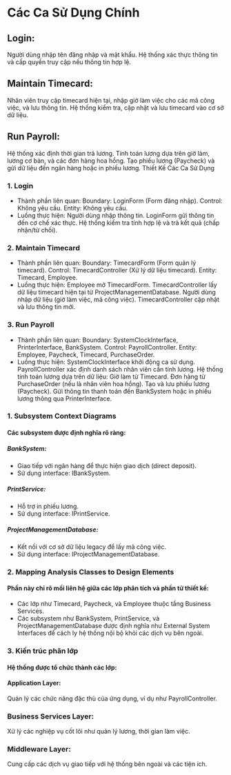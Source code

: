 # Các Ca Sử Dụng Chính
## Login:
Người dùng nhập tên đăng nhập và mật khẩu.
Hệ thống xác thực thông tin và cấp quyền truy cập nếu thông tin hợp lệ.
## Maintain Timecard:
Nhân viên truy cập timecard hiện tại, nhập giờ làm việc cho các mã công việc, và lưu thông tin.
Hệ thống kiểm tra, cập nhật và lưu timecard vào cơ sở dữ liệu.
## Run Payroll:
Hệ thống xác định thời gian trả lương.
Tính toán lương dựa trên giờ làm, lương cơ bản, và các đơn hàng hoa hồng.
Tạo phiếu lương (Paycheck) và gửi dữ liệu đến ngân hàng hoặc in phiếu lương.
Thiết Kế Các Ca Sử Dụng
### 1. Login
+ Thành phần liên quan:
Boundary: LoginForm (Form đăng nhập).
Control: Không yêu cầu.
Entity: Không yêu cầu.
+ Luồng thực hiện:
Người dùng nhập thông tin.
LoginForm gửi thông tin đến cơ chế xác thực.
Hệ thống kiểm tra tính hợp lệ và trả kết quả (chấp nhận/từ chối).
### 2. Maintain Timecard
+ Thành phần liên quan:
Boundary: TimecardForm (Form quản lý timecard).
Control: TimecardController (Xử lý dữ liệu timecard).
Entity: Timecard, Employee.
+ Luồng thực hiện:
Employee mở TimecardForm.
TimecardController lấy dữ liệu timecard hiện tại từ ProjectManagementDatabase.
Người dùng nhập dữ liệu (giờ làm việc, mã công việc).
TimecardController cập nhật và lưu thông tin mới.
### 3. Run Payroll
+ Thành phần liên quan:
Boundary: SystemClockInterface, PrinterInterface, BankSystem.
Control: PayrollController.
Entity: Employee, Paycheck, Timecard, PurchaseOrder.
+ Luồng thực hiện:
SystemClockInterface khởi động ca sử dụng.
PayrollController xác định danh sách nhân viên cần tính lương.
Hệ thống tính toán lương dựa trên dữ liệu:
Giờ làm từ Timecard.
Đơn hàng từ PurchaseOrder (nếu là nhân viên hoa hồng).
Tạo và lưu phiếu lương (Paycheck).
Gửi thông tin thanh toán đến BankSystem hoặc in phiếu lương thông qua PrinterInterface.
### 1. Subsystem Context Diagrams
#### Các subsystem được định nghĩa rõ ràng:
##### BankSystem:
+ Giao tiếp với ngân hàng để thực hiện giao dịch (direct deposit).
+ Sử dụng interface: IBankSystem.
##### PrintService:
+ Hỗ trợ in phiếu lương.
+ Sử dụng interface: IPrintService.
##### ProjectManagementDatabase:
+ Kết nối với cơ sở dữ liệu legacy để lấy mã công việc.
+ Sử dụng interface: IProjectManagementDatabase.
### 2. Mapping Analysis Classes to Design Elements
#### Phần này chỉ rõ mối liên hệ giữa các lớp phân tích và phần tử thiết kế:
+ Các lớp như Timecard, Paycheck, và Employee thuộc tầng Business Services.
+ Các subsystem như BankSystem, PrintService, và ProjectManagementDatabase được định nghĩa như External System Interfaces để cách ly hệ thống nội bộ khỏi các dịch vụ bên ngoài.
### 3. Kiến trúc phân lớp
#### Hệ thống được tổ chức thành các lớp:
#### Application Layer:
Quản lý các chức năng đặc thù của ứng dụng, ví dụ như PayrollController.
### Business Services Layer:
Xử lý các nghiệp vụ cốt lõi như quản lý lương, thời gian làm việc.
### Middleware Layer:
Cung cấp các dịch vụ giao tiếp với hệ thống bên ngoài và các tiện ích.

